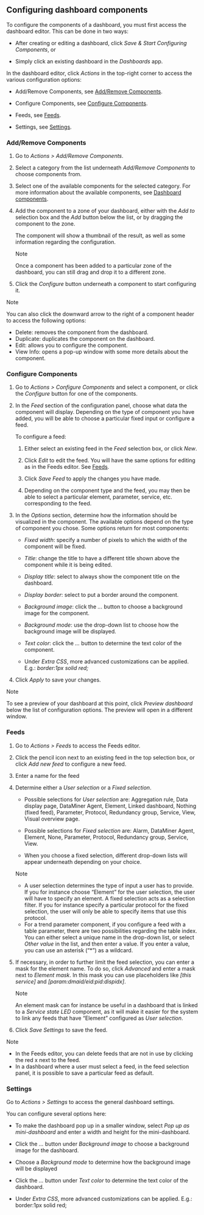 ## Configuring dashboard components

To configure the components of a dashboard, you must first access the dashboard editor. This can be done in two ways:

- After creating or editing a dashboard, click *Save & Start Configuring Components*, or

- Simply click an existing dashboard in the *Dashboards* app.

In the dashboard editor, click *Actions* in the top-right corner to access the various configuration options:

- Add/Remove Components, see [Add/Remove Components](#addremove-components).

- Configure Components, see [Configure Components](#configure-components).

- Feeds, see [Feeds](#feeds).

- Settings, see [Settings](#settings).

### Add/Remove Components

1. Go to *Actions \> Add/Remove Components*.

2. Select a category from the list underneath *Add/Remove Components* to choose components from.

3. Select one of the available components for the selected category. For more information about the available components, see [Dashboard components](Dashboard_components.md).

4. Add the component to a zone of your dashboard, either with the *Add to* selection box and the *Add* button below the list, or by dragging the component to the zone.

    The component will show a thumbnail of the result, as well as some information regarding the configuration.

    > [!NOTE]
    > Once a component has been added to a particular zone of the dashboard, you can still drag and drop it to a different zone.

5. Click the *Configure* button underneath a component to start configuring it.

> [!NOTE]
> You can also click the downward arrow to the right of a component header to access the following options:
> - Delete: removes the component from the dashboard.
> - Duplicate: duplicates the component on the dashboard.
> - Edit: allows you to configure the component.
> - View Info: opens a pop-up window with some more details about the component.

### Configure Components

1. Go to *Actions \> Configure Components* and select a component, or click the *Configure* button for one of the components.

2. In the *Feed* section of the configuration panel, choose what data the component will display. Depending on the type of component you have added, you will be able to choose a particular fixed input or configure a feed.

    To configure a feed:

    1. Either select an existing feed in the *Feed* selection box, or click *New*.

    2. Click *Edit* to edit the feed. You will have the same options for editing as in the Feeds editor. See [Feeds](#feeds).

    3. Click *Save Feed* to apply the changes you have made.

    4. Depending on the component type and the feed, you may then be able to select a particular element, parameter, service, etc. corresponding to the feed.

3. In the *Options* section, determine how the information should be visualized in the component. The available options depend on the type of component you chose. Some options return for most components:

    - *Fixed width*: specify a number of pixels to which the width of the component will be fixed.

    - *Title*: change the title to have a different title shown above the component while it is being edited.

    - *Display title*: select to always show the component title on the dashboard.

    - *Display border*: select to put a border around the component.

    - *Background image*: click the *...* button to choose a background image for the component.

    - *Background mode*: use the drop-down list to choose how the background image will be displayed.

    - *Text color*: click the *...* button to determine the text color of the component.

    - Under *Extra CSS*, more advanced customizations can be applied. E.g.: *border:1px solid red;*

4. Click *Apply* to save your changes.

> [!NOTE]
> To see a preview of your dashboard at this point, click *Preview dashboard* below the list of configuration options. The preview will open in a different window.

### Feeds

1. Go to *Actions \> Feeds* to access the Feeds editor.

2. Click the pencil icon next to an existing feed in the top selection box, or click *Add new feed* to configure a new feed.

3. Enter a name for the feed

4. Determine either a *User selection* or a *Fixed selection*.

    - Possible selections for *User selection* are: Aggregation rule, Data display page, DataMiner Agent, Element, Linked dashboard, Nothing (fixed feed), Parameter, Protocol, Redundancy group, Service, View, Visual overview page.

    - Possible selections for *Fixed selection* are: Alarm, DataMiner Agent, Element, None, Parameter, Protocol, Redundancy group, Service, View.

    - When you choose a fixed selection, different drop-down lists will appear underneath depending on your choice.

    > [!NOTE]
    > - A user selection determines the type of input a user has to provide. If you for instance choose “Element” for the user selection, the user will have to specify an element. A fixed selection acts as a selection filter. If you for instance specify a particular protocol for the fixed selection, the user will only be able to specify items that use this protocol.
    > - For a trend parameter component, if you configure a feed with a table parameter, there are two possibilities regarding the table index. You can either select a unique name in the drop-down list, or select *Other value* in the list, and then enter a value. If you enter a value, you can use an asterisk (“\*”) as a wildcard.

5. If necessary, in order to further limit the feed selection, you can enter a mask for the element name. To do so, click *Advanced* and enter a mask next to *Element mask*. In this mask you can use placeholders like *\[this service\]* and *\[param:dmaid/eid:pid:dispidx\]*.

    > [!NOTE]
    > An element mask can for instance be useful in a dashboard that is linked to a *Service state LED* component, as it will make it easier for the system to link any feeds that have “Element” configured as *User selection*.

6. Click *Save Settings* to save the feed.

> [!NOTE]
> - In the Feeds editor, you can delete feeds that are not in use by clicking the red x next to the feed.
> - In a dashboard where a user must select a feed, in the feed selection panel, it is possible to save a particular feed as default.

### Settings

Go to *Actions \> Settings* to access the general dashboard settings.

You can configure several options here:

- To make the dashboard pop up in a smaller window, select *Pop up as mini-dashboard* and enter a width and height for the mini-dashboard.

- Click the *...* button under *Background image* to choose a background image for the dashboard.

- Choose a *Background mode* to determine how the background image will be displayed

- Click the *...* button under *Text color* to determine the text color of the dashboard.

- Under *Extra CSS*, more advanced customizations can be applied. E.g.: border:1px solid red;
